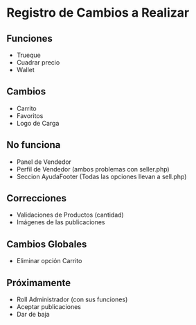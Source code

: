 # Registro de Cambios a Realizar

## Funciones
- Trueque
- Cuadrar precio
- Wallet

## Cambios
- Carrito
- Favoritos
- Logo de Carga

## No funciona
- Panel de Vendedor
- Perfil de Vendedor (ambos problemas con seller.php)
- Seccion AyudaFooter (Todas las opciones llevan a sell.php)

## Correcciones
- Validaciones de Productos (cantidad)
- Imágenes de las publicaciones

## Cambios Globales
- Eliminar opción Carrito

## Próximamente
- Roll Administrador (con sus funciones)
- Aceptar publicaciones
- Dar de baja
